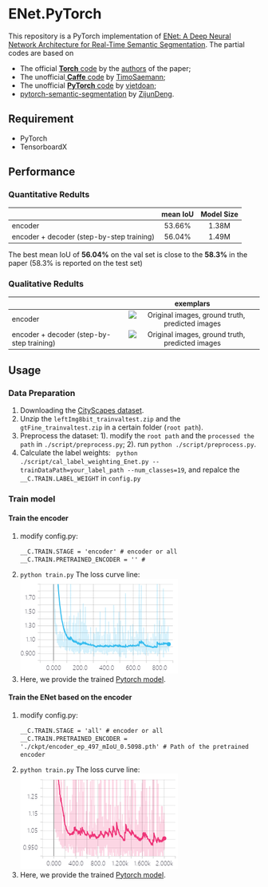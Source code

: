 # ENet.PyTorch
This repository is a PyTorch implementation of [ENet: A Deep Neural Network Architecture for Real-Time Semantic Segmentation](https://arxiv.org/abs/1606.02147). 
The partial codes are based on 
- The official [**Torch** code](https://github.com/e-lab/ENet-training) by the [authors](https://github.com/e-lab) of the paper;
- The unofficial[ **Caffe** code](https://github.com/TimoSaemann/ENet) by [TimoSaemann](https://github.com/TimoSaemann);
- The unofficial [**PyTorch** code](https://github.com/vietdoan/Enet_Pytorch) by [vietdoan](https://github.com/vietdoan);
- [pytorch-semantic-segmentation](https://github.com/ZijunDeng/pytorch-semantic-segmentation) by [ZijunDeng](https://github.com/ZijunDeng).

## Requirement
- PyTorch
- TensorboardX

## Performance
### Quantitative Redults
|   | mean IoU | Model Size|
|------|:------:|:------:|
| encoder     | 53.66% | 1.38M|
| encoder + decoder (step-by-step training) | 56.04% | 1.49M|

The best mean IoU of **56.04%** on the val set is close to the **58.3%** in the paper (58.3% is reported on the test set)

### Qualitative  Redults
|   | exemplars | 
|------|:------:|
| encoder     |![Original images, ground truth, predicted images][1] | 
| encoder + decoder (step-by-step training) | ![Original images, ground truth, predicted images][2] | 

## Usage

### Data Preparation

1. Downloading the [CityScapes dataset](https://www.cityscapes-dataset.com/).
2. Unzip the ```leftImg8bit_trainvaltest.zip``` and the ```gtFine_trainvaltest.zip``` in a certain folder (```root path```).
3. Preprocess the dataset: 
	1). modify the ```root path``` and the ```processed the path``` in ```./script/preprocess.py```;
	2). run ```python ./script/preprocess.py```.
4. Calculate the label weights: ``` python ./script/cal_label_weighting_Enet.py --trainDataPath=your_label_path --num_classes=19```, and repalce the ```__C.TRAIN.LABEL_WEIGHT``` in ```config.py```

### Train model

#### Train the encoder
1. modify config.py:
	```
	__C.TRAIN.STAGE = 'encoder' # encoder or all
	__C.TRAIN.PRETRAINED_ENCODER = '' # 
	```
2. ```python train.py```
	The loss curve line:
	![enter description here][3]
3. Here, we provide the trained [Pytorch model](./ckpt/encoder_ep_497_mIoU_0.5098.pth).

#### Train the ENet based on the encoder
1. modify config.py:
	```
	__C.TRAIN.STAGE = 'all' # encoder or all
	__C.TRAIN.PRETRAINED_ENCODER = './ckpt/encoder_ep_497_mIoU_0.5098.pth' # Path of the pretrained encoder
	```
2. ```python train.py```
	The loss curve line:
	![enter description here][4]
3. Here, we provide the trained [Pytorch model](./ckpt/all_ep_1219_mIoU_0.5324.pth).


  [1]: ./images/1514871757088.jpg
  [2]: ./images/1514871870015.jpg
  [3]: ./images/1514873029686.jpg
  [4]: ./images/1514873238074.jpg